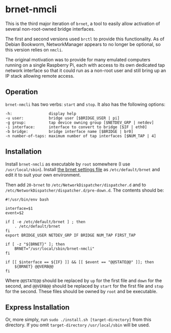 brnet-nmcli
===========

This is the third major iteration of `brnet`, a tool to easily allow
activation of several non-root-owned bridge interfaces.

The first and second versions used `brctl` to provide this
functionality.  As of Debian Bookworm, NetworkManager appears to no
longer be optional, so this version relies on `nmcli`.

The original motivation was to provide for many emulated computers
running on a single Raspberry Pi, each with access to its own dedicated
tap network interface so that it could run as a non-root user and still
bring up an IP stack allowing remote access.

Operation
---------

`brnet-nmcli` has two verbs: `start` and `stop`.  It also has the
following options:

    -h:                display help
    -u user:           bridge user [$BRIDGE_USER | pi]
    -g group:          tap device owning group [$NETDEV_GRP | netdev]
    -i interface:      interface to convert to bridge [$IF | eth0]
    -b bridge:         bridge interface name [$BRIDGE | br0]
    -n number-of-taps: maximum number of tap interfaces [$NUM_TAP | 4]

Installation
------------

Install `brnet-nmcli` as executable by `root` somewhere (I use
`/usr/local/sbin`).  Install [the brnet settings file](./brnet-settings)
as `/etc/default/brnet` and edit it to suit your own environment.

Then add `20-brnet` to `/etc/NetworkDispatcher/dispatcher.d` and to
`/etc/NetworkDispatcher/dispatcher.d/pre-down.d`.  The contents should
be:

	#!/usr/bin/env bash

	interface=$1
	event=$2

	if [ -e /etc/default/brnet ] ; then
		. /etc/default/brnet
	fi
	export BRIDGE_USER NETDEV_GRP IF BRIDGE NUM_TAP FIRST_TAP

	if [ -z "${BRNET}" ]; then
		BRNET="/usr/local/sbin/brnet-nmcli"
	fi

	if [[ $interface == ${IF} ]] && [[ $event == "@@STATE@@" ]]; then
		${BRNET} @@VERB@@
	fi

Where `@@STATE@@` should be replaced by `up` for the first file and
`down` for the second, and `@@VERB@@` should be replaced by `start` for
the first file and `stop` for the second.  These files should be owned
by `root` and be executable.

Express Installation
--------------------

Or, more simply, run `sudo ./install.sh [target-directory]` from this
directory.  If you omit `target-directory` `/usr/local/sbin` will be
used.

